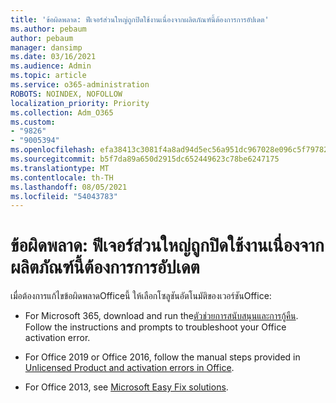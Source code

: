 ```yaml
---
title: 'ข้อผิดพลาด: ฟีเจอร์ส่วนใหญ่ถูกปิดใช้งานเนื่องจากผลิตภัณฑ์นี้ต้องการการอัปเดต'
ms.author: pebaum
author: pebaum
manager: dansimp
ms.date: 03/16/2021
ms.audience: Admin
ms.topic: article
ms.service: o365-administration
ROBOTS: NOINDEX, NOFOLLOW
localization_priority: Priority
ms.collection: Adm_O365
ms.custom:
- "9826"
- "9005394"
ms.openlocfilehash: efa38413c3081f4a8ad94d5ec56a951dc967028e096c5f7978251ddf33bfe13c
ms.sourcegitcommit: b5f7da89a650d2915dc652449623c78be6247175
ms.translationtype: MT
ms.contentlocale: th-TH
ms.lasthandoff: 08/05/2021
ms.locfileid: "54043783"
---
```

# <a name="error-most-of-the-features-have-been-disabled-because-this-product-requires-an-update"></a>ข้อผิดพลาด: ฟีเจอร์ส่วนใหญ่ถูกปิดใช้งานเนื่องจากผลิตภัณฑ์นี้ต้องการการอัปเดต

เมื่อต้องการแก้ไขข้อผิดพลาดOfficeนี้ ให้เลือกโซลูชันอัตโนมัติของเวอร์ชันOffice:

- For Microsoft 365, download and run the[ตัวช่วยการสนับสนุนและการกู้คืน](https://aka.ms/SaRA-OfficeActivation-Chat). Follow the instructions and prompts to troubleshoot your Office activation error.

- For Office 2019 or Office 2016, follow the manual steps provided in [Unlicensed Product and activation errors in Office](https://support.microsoft.com/office/0d23d3c0-c19c-4b2f-9845-5344fedc4380#bkmk_fixyourself).

- For Office 2013, see [Microsoft Easy Fix solutions](https://support.microsoft.com/topic/microsoft-easy-fix-solutions-have-been-discontinued-b0f4b5f9-3b5a-bd9e-d75d-d45e2f12e16c).